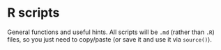 R scripts
====

General functions and useful hints. All scripts will be ```.md``` (rather than ```.R```) files, so you just need to copy/paste (or save it and use it via ```source()```). 
